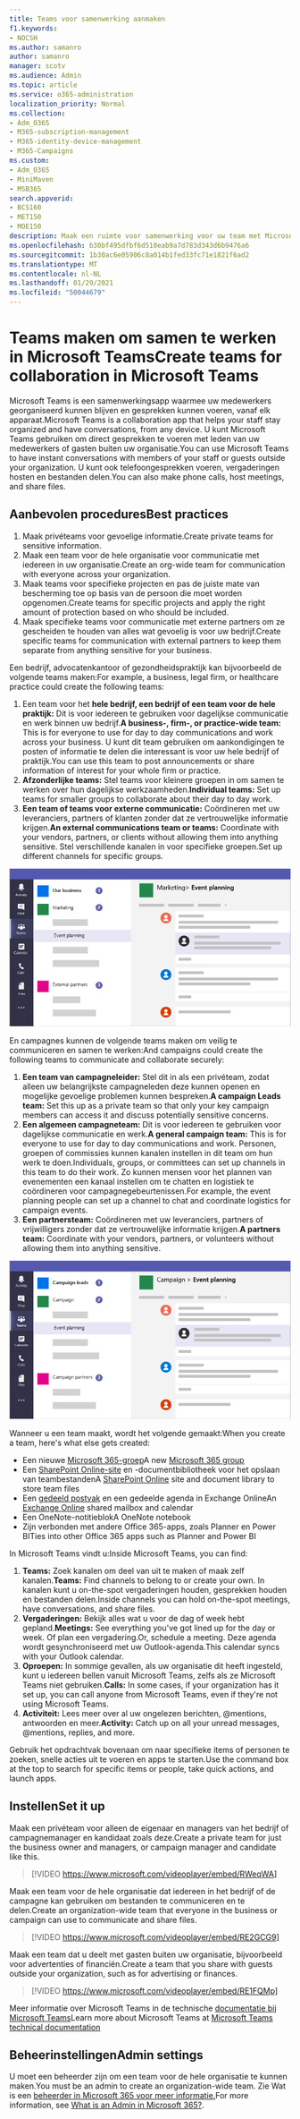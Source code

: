 ```yaml
---
title: Teams voor samenwerking aanmaken
f1.keywords:
- NOCSH
ms.author: samanro
author: samanro
manager: scotv
ms.audience: Admin
ms.topic: article
ms.service: o365-administration
localization_priority: Normal
ms.collection:
- Adm_O365
- M365-subscription-management
- M365-identity-device-management
- M365-Campaigns
ms.custom:
- Adm_O365
- MiniMaven
- MSB365
search.appverid:
- BCS160
- MET150
- MOE150
description: Maak een ruimte voor samenwerking voor uw team met Microsoft Teams.
ms.openlocfilehash: b30bf495dfbf6d510eab9a7d783d343d6b9476a6
ms.sourcegitcommit: 1b30ac6e05906c8a014b1fed33fc71e1821f6ad2
ms.translationtype: MT
ms.contentlocale: nl-NL
ms.lasthandoff: 01/29/2021
ms.locfileid: "50044679"
---
```

# <a name="create-teams-for-collaboration-in-microsoft-teams"></a><span data-ttu-id="5e1c1-103">Teams maken om samen te werken in Microsoft Teams</span><span class="sxs-lookup"><span data-stu-id="5e1c1-103">Create teams for collaboration in Microsoft Teams</span></span>

<span data-ttu-id="5e1c1-104">Microsoft Teams is een samenwerkingsapp waarmee uw medewerkers georganiseerd kunnen blijven en gesprekken kunnen voeren, vanaf elk apparaat.</span><span class="sxs-lookup"><span data-stu-id="5e1c1-104">Microsoft Teams is a collaboration app that helps your staff stay organized and have conversations, from any device.</span></span> <span data-ttu-id="5e1c1-105">U kunt Microsoft Teams gebruiken om direct gesprekken te voeren met leden van uw medewerkers of gasten buiten uw organisatie.</span><span class="sxs-lookup"><span data-stu-id="5e1c1-105">You can use Microsoft Teams to have instant conversations with members of your staff or guests outside your organization.</span></span> <span data-ttu-id="5e1c1-106">U kunt ook telefoongesprekken voeren, vergaderingen hosten en bestanden delen.</span><span class="sxs-lookup"><span data-stu-id="5e1c1-106">You can also make phone calls, host meetings, and share files.</span></span>

## <a name="best-practices"></a><span data-ttu-id="5e1c1-107">Aanbevolen procedures</span><span class="sxs-lookup"><span data-stu-id="5e1c1-107">Best practices</span></span>

1. <span data-ttu-id="5e1c1-108">Maak privéteams voor gevoelige informatie.</span><span class="sxs-lookup"><span data-stu-id="5e1c1-108">Create private teams for sensitive information.</span></span>
1. <span data-ttu-id="5e1c1-109">Maak een team voor de hele organisatie voor communicatie met iedereen in uw organisatie.</span><span class="sxs-lookup"><span data-stu-id="5e1c1-109">Create an org-wide team for communication with everyone across your organization.</span></span>
1. <span data-ttu-id="5e1c1-110">Maak teams voor specifieke projecten en pas de juiste mate van bescherming toe op basis van de persoon die moet worden opgenomen.</span><span class="sxs-lookup"><span data-stu-id="5e1c1-110">Create teams for specific projects and apply the right amount of protection based on who should be included.</span></span>
1. <span data-ttu-id="5e1c1-111">Maak specifieke teams voor communicatie met externe partners om ze gescheiden te houden van alles wat gevoelig is voor uw bedrijf.</span><span class="sxs-lookup"><span data-stu-id="5e1c1-111">Create specific teams for communication with external partners to keep them separate from anything sensitive for your business.</span></span>

<span data-ttu-id="5e1c1-112">Een bedrijf, advocatenkantoor of gezondheidspraktijk kan bijvoorbeeld de volgende teams maken:</span><span class="sxs-lookup"><span data-stu-id="5e1c1-112">For example, a business, legal firm, or healthcare practice could create the following teams:</span></span>

1. <span data-ttu-id="5e1c1-113">Een team voor het **hele bedrijf, een bedrijf of een team voor de hele praktijk:** Dit is voor iedereen te gebruiken voor dagelijkse communicatie en werk binnen uw bedrijf.</span><span class="sxs-lookup"><span data-stu-id="5e1c1-113">**A business-, firm-, or practice-wide team:** This is for everyone to use for day to day communications and work across your business.</span></span> <span data-ttu-id="5e1c1-114">U kunt dit team gebruiken om aankondigingen te posten of informatie te delen die interessant is voor uw hele bedrijf of praktijk.</span><span class="sxs-lookup"><span data-stu-id="5e1c1-114">You can use this team to post announcements or share information of interest for your whole firm or practice.</span></span>
1. <span data-ttu-id="5e1c1-115">**Afzonderlijke teams:** Stel teams voor kleinere groepen in om samen te werken over hun dagelijkse werkzaamheden.</span><span class="sxs-lookup"><span data-stu-id="5e1c1-115">**Individual teams:** Set up teams for smaller groups to collaborate about their day to day work.</span></span>
1. <span data-ttu-id="5e1c1-116">**Een team of teams voor externe communicatie:** Coördineren met uw leveranciers, partners of klanten zonder dat ze vertrouwelijke informatie krijgen.</span><span class="sxs-lookup"><span data-stu-id="5e1c1-116">**An external communications team or teams:** Coordinate with your vendors, partners, or clients without allowing them into anything sensitive.</span></span> <span data-ttu-id="5e1c1-117">Stel verschillende kanalen in voor specifieke groepen.</span><span class="sxs-lookup"><span data-stu-id="5e1c1-117">Set up different channels for specific groups.</span></span>

![Diagram van een Microsoft Teams-venster met drie afzonderlijke teams voor veilige communicatie en samenwerking binnen een bedrijf](../media/m365-democracy-teams-business-collab.png)

<span data-ttu-id="5e1c1-119">En campagnes kunnen de volgende teams maken om veilig te communiceren en samen te werken:</span><span class="sxs-lookup"><span data-stu-id="5e1c1-119">And campaigns could create the following teams to communicate and collaborate securely:</span></span>

1. <span data-ttu-id="5e1c1-120">**Een team van campagneleider:** Stel dit in als een privéteam, zodat alleen uw belangrijkste campagneleden deze kunnen openen en mogelijke gevoelige problemen kunnen bespreken.</span><span class="sxs-lookup"><span data-stu-id="5e1c1-120">**A campaign Leads team:** Set this up as a private team so that only your key campaign members can access it and discuss potentially sensitive concerns.</span></span>
2. <span data-ttu-id="5e1c1-121">**Een algemeen campagneteam:** Dit is voor iedereen te gebruiken voor dagelijkse communicatie en werk.</span><span class="sxs-lookup"><span data-stu-id="5e1c1-121">**A general campaign team:** This is for everyone to use for day to day communications and work.</span></span> <span data-ttu-id="5e1c1-122">Personen, groepen of commissies kunnen kanalen instellen in dit team om hun werk te doen.</span><span class="sxs-lookup"><span data-stu-id="5e1c1-122">Individuals, groups, or committees can set up channels in this team to do their work.</span></span> <span data-ttu-id="5e1c1-123">Zo kunnen mensen voor het plannen van evenementen een kanaal instellen om te chatten en logistiek te coördineren voor campagnegebeurtenissen.</span><span class="sxs-lookup"><span data-stu-id="5e1c1-123">For example, the event planning people can set up a channel to chat and coordinate logistics for campaign events.</span></span>
3. <span data-ttu-id="5e1c1-124">**Een partnersteam:** Coördineren met uw leveranciers, partners of vrijwilligers zonder dat ze vertrouwelijke informatie krijgen.</span><span class="sxs-lookup"><span data-stu-id="5e1c1-124">**A partners team:** Coordinate with your vendors, partners, or volunteers without allowing them into anything sensitive.</span></span>

![Diagram van een Microsoft Teams-venster met drie afzonderlijke teams voor veilige communicatie en samenwerking binnen een campagne](../media/m365-democracy-teams-collab.png)

<span data-ttu-id="5e1c1-126">Wanneer u een team maakt, wordt het volgende gemaakt:</span><span class="sxs-lookup"><span data-stu-id="5e1c1-126">When you create a team, here's what else gets created:</span></span>

- <span data-ttu-id="5e1c1-127">Een nieuwe [Microsoft 365-groep](https://docs.microsoft.com/MicrosoftTeams/office-365-groups)</span><span class="sxs-lookup"><span data-stu-id="5e1c1-127">A new [Microsoft 365 group](https://docs.microsoft.com/MicrosoftTeams/office-365-groups)</span></span>
- <span data-ttu-id="5e1c1-128">Een [SharePoint Online-site](https://docs.microsoft.com/MicrosoftTeams/sharepoint-onedrive-interact) en -documentbibliotheek voor het opslaan van teambestanden</span><span class="sxs-lookup"><span data-stu-id="5e1c1-128">A [SharePoint Online](https://docs.microsoft.com/MicrosoftTeams/sharepoint-onedrive-interact) site and document library to store team files</span></span>
- <span data-ttu-id="5e1c1-129">Een [gedeeld postvak](https://docs.microsoft.com/MicrosoftTeams/exchange-teams-interact) en een gedeelde agenda in Exchange Online</span><span class="sxs-lookup"><span data-stu-id="5e1c1-129">An [Exchange Online](https://docs.microsoft.com/MicrosoftTeams/exchange-teams-interact) shared mailbox and calendar</span></span>
- <span data-ttu-id="5e1c1-130">Een OneNote-notitieblok</span><span class="sxs-lookup"><span data-stu-id="5e1c1-130">A OneNote notebook</span></span>
- <span data-ttu-id="5e1c1-131">Zijn verbonden met andere Office 365-apps, zoals Planner en Power BI</span><span class="sxs-lookup"><span data-stu-id="5e1c1-131">Ties into other Office 365 apps such as Planner and Power BI</span></span>

<span data-ttu-id="5e1c1-132">In Microsoft Teams vindt u:</span><span class="sxs-lookup"><span data-stu-id="5e1c1-132">Inside Microsoft Teams, you can find:</span></span>

1. <span data-ttu-id="5e1c1-133">**Teams:** Zoek kanalen om deel van uit te maken of maak zelf kanalen.</span><span class="sxs-lookup"><span data-stu-id="5e1c1-133">**Teams:** Find channels to belong to or create your own.</span></span> <span data-ttu-id="5e1c1-134">In kanalen kunt u on-the-spot vergaderingen houden, gesprekken houden en bestanden delen.</span><span class="sxs-lookup"><span data-stu-id="5e1c1-134">Inside channels you can hold on-the-spot meetings, have conversations, and share files.</span></span>
2. <span data-ttu-id="5e1c1-135">**Vergaderingen:** Bekijk alles wat u voor de dag of week hebt gepland.</span><span class="sxs-lookup"><span data-stu-id="5e1c1-135">**Meetings:** See everything you've got lined up for the day or week.</span></span> <span data-ttu-id="5e1c1-136">Of plan een vergadering.</span><span class="sxs-lookup"><span data-stu-id="5e1c1-136">Or, schedule a meeting.</span></span> <span data-ttu-id="5e1c1-137">Deze agenda wordt gesynchroniseerd met uw Outlook-agenda.</span><span class="sxs-lookup"><span data-stu-id="5e1c1-137">This calendar syncs with your Outlook calendar.</span></span>
3. <span data-ttu-id="5e1c1-138">**Oproepen:** In sommige gevallen, als uw organisatie dit heeft ingesteld, kunt u iedereen bellen vanuit Microsoft Teams, zelfs als ze Microsoft Teams niet gebruiken.</span><span class="sxs-lookup"><span data-stu-id="5e1c1-138">**Calls:** In some cases, if your organization has it set up, you can call anyone from Microsoft Teams, even if they're not using Microsoft Teams.</span></span>
4. <span data-ttu-id="5e1c1-139">**Activiteit:** Lees meer over al uw ongelezen berichten, @mentions, antwoorden en meer.</span><span class="sxs-lookup"><span data-stu-id="5e1c1-139">**Activity:** Catch up on all your unread messages, @mentions, replies, and more.</span></span>

<span data-ttu-id="5e1c1-140">Gebruik het opdrachtvak bovenaan om naar specifieke items of personen te zoeken, snelle acties uit te voeren en apps te starten.</span><span class="sxs-lookup"><span data-stu-id="5e1c1-140">Use the command box at the top to search for specific items or people, take quick actions, and launch apps.</span></span>

## <a name="set-it-up"></a><span data-ttu-id="5e1c1-141">Instellen</span><span class="sxs-lookup"><span data-stu-id="5e1c1-141">Set it up</span></span>

<span data-ttu-id="5e1c1-142">Maak een privéteam voor alleen de eigenaar en managers van het bedrijf of campagnemanager en kandidaat zoals deze.</span><span class="sxs-lookup"><span data-stu-id="5e1c1-142">Create a private team for just the business owner and managers, or campaign manager and candidate like this.</span></span>

> [!VIDEO https://www.microsoft.com/videoplayer/embed/RWeqWA]

<span data-ttu-id="5e1c1-143">Maak een team voor de hele organisatie dat iedereen in het bedrijf of de campagne kan gebruiken om bestanden te communiceren en te delen.</span><span class="sxs-lookup"><span data-stu-id="5e1c1-143">Create an organization-wide team that everyone in the business or campaign can use to communicate and share files.</span></span>

> [!VIDEO https://www.microsoft.com/videoplayer/embed/RE2GCG9]

<span data-ttu-id="5e1c1-144">Maak een team dat u deelt met gasten buiten uw organisatie, bijvoorbeeld voor advertenties of financiën.</span><span class="sxs-lookup"><span data-stu-id="5e1c1-144">Create a team that you share with guests outside your organization, such as for advertising or finances.</span></span>

> [!VIDEO https://www.microsoft.com/videoplayer/embed/RE1FQMp]

<span data-ttu-id="5e1c1-145">Meer informatie over Microsoft Teams in de technische [documentatie bij Microsoft Teams](https://docs.microsoft.com/microsoftteams/microsoft-teams)</span><span class="sxs-lookup"><span data-stu-id="5e1c1-145">Learn more about Microsoft Teams at [Microsoft Teams technical documentation](https://docs.microsoft.com/microsoftteams/microsoft-teams)</span></span>

## <a name="admin-settings"></a><span data-ttu-id="5e1c1-146">Beheerinstellingen</span><span class="sxs-lookup"><span data-stu-id="5e1c1-146">Admin settings</span></span>

<span data-ttu-id="5e1c1-147">U moet een beheerder zijn om een team voor de hele organisatie te kunnen maken.</span><span class="sxs-lookup"><span data-stu-id="5e1c1-147">You must be an admin to create an organization-wide team.</span></span> <span data-ttu-id="5e1c1-148">Zie Wat is een [beheerder in Microsoft 365 voor meer informatie.](https://support.office.com/article/what-is-an-admin-e123627e-4892-4461-b9aa-1b6d57a5cfa4?ui=en-US&rs=en-US&ad=US)</span><span class="sxs-lookup"><span data-stu-id="5e1c1-148">For more information, see [What is an Admin in Microsoft 365?](https://support.office.com/article/what-is-an-admin-e123627e-4892-4461-b9aa-1b6d57a5cfa4?ui=en-US&rs=en-US&ad=US).</span></span>
